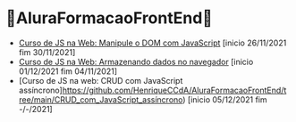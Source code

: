# 🦖AluraFormacaoFrontEnd🦖

* [Curso de JS na Web: Manipule o DOM com JavaScript](https://github.com/HenriqueCCdA/AluraFormacaoFrontEnd/tree/main/js_na_web_manipule_%20o_DOM_com_JavaScript/ceep) [inicio 26/11/2021 fim 30/11/2021]
* [Curso de JS na Web: Armazenando dados no navegador](https://github.com/HenriqueCCdA/AluraFormacaoFrontEnd/tree/main/js_na_web_manipule_%20o_DOM_com_JavaScript/ceep) [inicio 01/12/2021 fim 04/11/2021]
* [Curso de JS na web: CRUD com JavaScript assíncrono]https://github.com/HenriqueCCdA/AluraFormacaoFrontEnd/tree/main/CRUD_com_JavaScript_assíncrono) [inicio 05/12/2021 fim -/-/2021]
